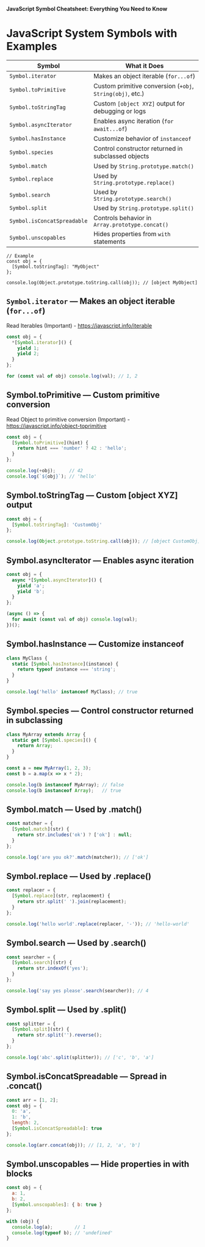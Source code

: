 **JavaScript Symbol Cheatsheet: Everything You Need to Know**
# JavaScript System Symbols with Examples

| **Symbol**                  | **What it Does**                                          |
|----------------------------|-----------------------------------------------------------|
| `Symbol.iterator`          | Makes an object iterable (`for...of`)                     |
| `Symbol.toPrimitive`       | Custom primitive conversion (`+obj`, `String(obj)`, etc.) |
| `Symbol.toStringTag`       | Custom `[object XYZ]` output for debugging or logs        |
| `Symbol.asyncIterator`     | Enables async iteration (`for await...of`)                |
| `Symbol.hasInstance`       | Customize behavior of `instanceof`                        |
| `Symbol.species`           | Control constructor returned in subclassed objects        |
| `Symbol.match`             | Used by `String.prototype.match()`                        |
| `Symbol.replace`           | Used by `String.prototype.replace()`                      |
| `Symbol.search`            | Used by `String.prototype.search()`                       |
| `Symbol.split`             | Used by `String.prototype.split()`                        |
| `Symbol.isConcatSpreadable`| Controls behavior in `Array.prototype.concat()`           |
| `Symbol.unscopables`       | Hides properties from `with` statements                   |

```javascipt
// Example
const obj = {
  [Symbol.toStringTag]: "MyObject"
};

console.log(Object.prototype.toString.call(obj)); // [object MyObject]
```

## `Symbol.iterator` — Makes an object iterable (`for...of`)
Read Iterables (Important) - https://javascript.info/iterable 
```javascript
const obj = {
  *[Symbol.iterator]() {
    yield 1;
    yield 2;
  }
};

for (const val of obj) console.log(val); // 1, 2
```

## Symbol.toPrimitive — Custom primitive conversion
Read Object to primitive conversion (Important) - https://javascript.info/object-toprimitive 
```javascript
const obj = {
  [Symbol.toPrimitive](hint) {
    return hint === 'number' ? 42 : 'hello';
  }
};

console.log(+obj);     // 42
console.log(`${obj}`); // 'hello'

```

## Symbol.toStringTag — Custom [object XYZ] output
```javascript
const obj = {
  [Symbol.toStringTag]: 'CustomObj'
};

console.log(Object.prototype.toString.call(obj)); // [object CustomObj]

```

## Symbol.asyncIterator — Enables async iteration
```javascript
const obj = {
  async *[Symbol.asyncIterator]() {
    yield 'a';
    yield 'b';
  }
};

(async () => {
  for await (const val of obj) console.log(val);
})();

```

## Symbol.hasInstance — Customize instanceof
```javascript
class MyClass {
  static [Symbol.hasInstance](instance) {
    return typeof instance === 'string';
  }
}

console.log('hello' instanceof MyClass); // true

```

## Symbol.species — Control constructor returned in subclassing
```javascript
class MyArray extends Array {
  static get [Symbol.species]() {
    return Array;
  }
}

const a = new MyArray(1, 2, 3);
const b = a.map(x => x * 2);

console.log(b instanceof MyArray); // false
console.log(b instanceof Array);   // true
```

## Symbol.match — Used by .match()
```javascript
const matcher = {
  [Symbol.match](str) {
    return str.includes('ok') ? ['ok'] : null;
  }
};

console.log('are you ok?'.match(matcher)); // ['ok']
```

## Symbol.replace — Used by .replace()
```javascript
const replacer = {
  [Symbol.replace](str, replacement) {
    return str.split(' ').join(replacement);
  }
};

console.log('hello world'.replace(replacer, '-')); // 'hello-world'
```

## Symbol.search — Used by .search()
```javascript
const searcher = {
  [Symbol.search](str) {
    return str.indexOf('yes');
  }
};

console.log('say yes please'.search(searcher)); // 4
```

## Symbol.split — Used by .split()
```javascript
const splitter = {
  [Symbol.split](str) {
    return str.split('').reverse();
  }
};

console.log('abc'.split(splitter)); // ['c', 'b', 'a']

```

## Symbol.isConcatSpreadable — Spread in .concat()
```javascript
const arr = [1, 2];
const obj = {
  0: 'a',
  1: 'b',
  length: 2,
  [Symbol.isConcatSpreadable]: true
};

console.log(arr.concat(obj)); // [1, 2, 'a', 'b']

```

## Symbol.unscopables — Hide properties in with blocks
```javascript
const obj = {
  a: 1,
  b: 2,
  [Symbol.unscopables]: { b: true }
};

with (obj) {
  console.log(a);        // 1
  console.log(typeof b); // 'undefined'
}

```
